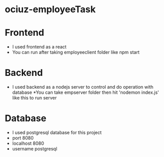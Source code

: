 # ociuz-employeeTask
# Frontend
   * I used frontend as a react
   * You can run after taking employeeclient folder like npm start

# Backend
  * I used backend as a nodejs server to control and do operation with database
  *You can take empserver folder then hit 'nodemon index.js' like this to run server

# Database
 * I used postgresql database for this project
 * port 8080
 * localhost 8080
 * username  postgresql

  

   

